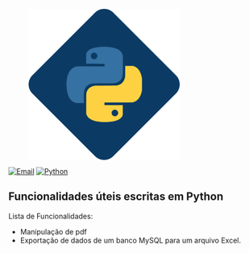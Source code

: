 <figure>
  <img src="https://github.com/wendelanchieta/python/blob/master/img/python_banner_image.png" alt="cabecalho-readme-python" height="300" align="middle">
</figure>

[![Email](https://img.shields.io/badge/email-wendelanchieta%40gmail.com-blue)](mailto:wendelanchieta@gmail.com)
[![Python](https://img.shields.io/badge/python-blue)](#)


## Funcionalidades úteis escritas em Python

Lista de Funcionalidades:
* Manipulação de pdf
* Exportação de dados de um banco MySQL para um arquivo Excel.
